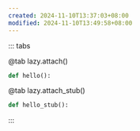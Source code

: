 ```yaml
---
created: 2024-11-10T13:37:03+08:00
modified: 2024-11-10T13:49:58+08:00
---
```


::: tabs

@tab lazy.attach()

```python
def hello():
```

@tab lazy.attach_stub()

```python
def hello_stub():
```

:::
